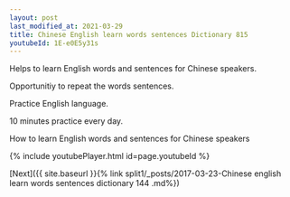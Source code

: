 ```yaml
---
layout: post
last_modified_at: 2021-03-29
title: Chinese English learn words sentences Dictionary 815 
youtubeId: 1E-e0E5y31s
---
```

 
 
Helps to learn English words and sentences for Chinese speakers.

Opportunitiy to repeat the words sentences. 

Practice English language. 
 
10 minutes practice every day. 
 
How to learn English words and sentences for Chinese speakers 
 
{% include youtubePlayer.html id=page.youtubeId %}
 
 
[Next]({{ site.baseurl }}{% link  split1/_posts/2017-03-23-Chinese english learn words sentences dictionary 144 .md%})
 
